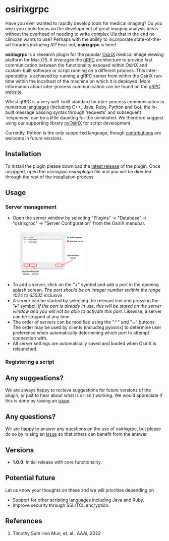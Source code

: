 # osirixgrpc

Have you ever wanted to rapidly develop tools for medical imaging? Do you wish you could focus on the development of great imaging analysis ideas without the overhead of needing to write complex UIs that in the end no clinician wants to use? Perhaps with the ability to incorporate state-of-the-art libraries including AI?  Fear not, __osirixgrpc__ is here!      

__osirixgrpc__ is a research plugin for the popular [OsiriX](https://www.osirix-viewer.com) medical image viewing platform for Mac OS. It leverages the [gRPC](https://grpc.io) architecture to provide fast communication between the functionality exposed within OsiriX and  custom-built software or script running on a different process. This inter-operability is achieved by running a gRPC server from within the OsiriX run-time within the localhost of the machine on which it is deployed.  More information about inter-process communication can be found on the [gRPC website](https://grpc.io).

Whilst gRPC is a very well-built standard for inter-process communication in numerous [languages](https://grpc.io/docs/languages) (including C++, Java, Ruby, Python and Go), the in-built message passing syntax through 'requests' and subsequent 'responses' can be a little daunting for the uninitiated.  We therefore suggest using our supporting library [pyOsiriX](https://pyosirix.com) for script development.

Currently, Python is the only supported language, though [contributions](docs/CONTRIBUTING.md) are welcome in future versions.

## Installation
To install the plugin please download the [latest release](releaseurl.com) of the plugin. Once unzipped, open the _osirixgrpc.osirixplugin_ file and you will be directed through the rest of the installation process.

## Usage
### Server management
 - Open the server window by selecting "Plugins" &rarr; "Database" &rarr; "osirixgrpc" &rarr; "Server Configuration" from the OsiriX menubar.
 
<figure>
<img src="docs/figures/server_config_list.jpg" alt="Server Window" style="width:50%" class="center">
</figure>

 - To add a server, click on the "+" symbol and add a port in the opening splash screen. _The port should be an integer number swithin the range 1024 to 65535 inclusive_
 - A server can be started by selecting the relevant line and pressing the "▸" symbol. _If the port is already in use, this will be stated on the server window and you will not be able to activate this port_. Likewise, a server can be stopped at any time.
 - The order of servers can be modified using the "⌃" and "⌄" buttons. The order may be used by clients (including pyosirix) to determine user preference when automatically determining which port to attempt connection with.
 - All server settings are automatically saved and loaded when OsiriX is relaunched.    

### Registering a script

## Any suggestions?
We are always happy to recieve suggestions for future versions of the plugin, or just to hear about what is or isn't working. We would appreciate if this is done by raising an [issue](https://github.com/osirixgrpc/osirixgrpc/issues). 

## Any questions?
We are happy to answer any questions on the use of osirixgrpc, but please do so by raising an [issue](https://github.com/osirixgrpc/osirixgrpc/issues) so that others can benefit from the answer 

## Versions
 - __1.0.0__: Initial release with core functionality.

## Potential future
Let us know your thoughts on these and we will prioritise depending on 
 - Support for other scripting languages including Java and Ruby.
 - Improve security through SSL/TCL encryption.  
 
 ## References
 1. Timothy Sum Hon Mun, et. al., AAAI, 2022
